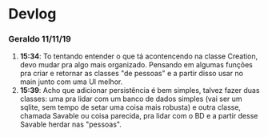 # Devlog

### Geraldo 11/11/19

1. **15:34**: To tentando entender o que tá acontencendo na classe Creation, devo mudar pra algo mais organizado. Pensando em algumas funções pra criar e retornar as classes "de pessoas" e a partir disso usar no main junto com uma UI melhor.
2. **15:39**: Acho que adicionar persistência é bem simples, talvez fazer duas classes: uma pra lidar com um banco de dados simples (vai ser um sqlite, sem tempo de setar uma coisa mais robusta) e outra classe, chamada Savable ou coisa parecida, pra lidar com o BD e a partir desse Savable herdar nas "pessoas".